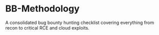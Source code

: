 # BB-Methodology
A consolidated bug bounty hunting checklist covering everything from recon to critical RCE and cloud exploits.

